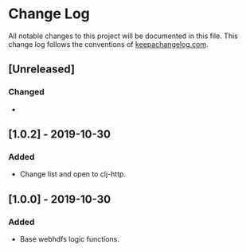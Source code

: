 # Change Log
All notable changes to this project will be documented in this file. This change log follows the conventions of [keepachangelog.com](http://keepachangelog.com/).

## [Unreleased]
### Changed
- 

## [1.0.2] - 2019-10-30
### Added
- Change list and open to clj-http.

## [1.0.0] - 2019-10-30
### Added
- Base webhdfs logic functions.
